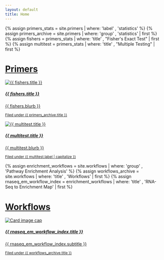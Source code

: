```yaml
---
layout: default
title: Home
---
```

<div class="home">
  {% assign primers_stats = site.primers | where: 'label' , 'statistics' %}
  {% assign primers_archive = site.primers | where: 'group' , 'statistics' | first  %}
  {% assign fishers = primers_stats | where: 'title' , "Fisher's Exact Test" | first %}
  {% assign multitest = primers_stats | where: 'title' , "Multiple Testing" | first %}

  <h1 class="display-4">
    <a href="{{ site.baseurl }}/primers/archive/">
      Primers
    </a>
  </h1>
  <div class="card-group">
    <div class="card">
      <a href="{{ site.baseurl }}{{ fishers.url }}">
        <img class="card-img-top" src="{{ site.baseurl }}{{ fishers.url | replace: 'index.html' , fishers.cover }}" alt="{{ fishers.title }}">
        <div class="card-body">
          <h5 class="card-title">{{ fishers.title }}</h5>
          <p class="card-text">
            {{ fishers.blurb }}
          </p>
          <p class="card-text mt-3">
            <small class="text-muted">
              Filed under <a class="do-decorate" href="{{ site.baseurl }}{{ primers_archive.url }}">{{ primers_archive.title }}</a>
            </small>
          </p>
        </div>
      </a>
    </div>
    <div class="card">
      <a href="{{ site.baseurl }}{{ multitest.url }}">
        <img class="card-img-top" src="{{ site.baseurl }}{{ multitest.url | replace: 'index.html' , multitest.cover }}" alt="{{ multitest.title }}">
        <div class="card-body">
          <h5 class="card-title">{{ multitest.title }}</h5>
          <p class="card-text">
            {{ multitest.blurb }}
          </p>
          <p class="card-text mt-3">
            <small class="text-muted">
              Filed under <a class="do-decorate" href="{{ site.baseurl }}{{ primers_archive.url }}">{{ multitest.label | capitalize }}</a>
            </small>
          </p>
        </div>
      </a>
    </div>
  </div>

  {% assign enrichment_workflows = site.workflows | where: 'group' , 'Pathway Enrichment Analysis' %}
  {% assign workflows_archive = site.workflows | where: 'title' , 'Workflows' |  first %}
  {% assign rnaseq_em_workflow_index = enrichment_workflows | where: 'title' , 'RNA-Seq to Enrichment Map' | first %}

  <h1 class="display-4">
    <a href="{{ site.baseurl }}/workflows/archive/">
      Workflows
    </a>
  </h1>

  <div class="card mb-3">
    <a href="{{ site.baseurl }}{{ rnaseq_em_workflow_index.url }}">
      <img class="card-img-top" src="{{ site.baseurl }}{{ rnaseq_em_workflow_index.url | replace: 'index.html' , rnaseq_em_workflow_index.cover }}" alt="Card image cap">
      <div class="card-body">
        <h5 class="card-title">{{ rnaseq_em_workflow_index.title }}</h5>
        <p class="card-text">
          {{ rnaseq_em_workflow_index.subtitle }}
        </p>
        <p class="card-text mt-3">
          <small class="text-muted">
            Filed under <a class="do-decorate" href="{{ site.baseurl }}{{ workflows_archive.url }}">{{ workflows_archive.title }}</a>
          </small>
        </p>
      </div>
    </a>
  </div>

</div>
